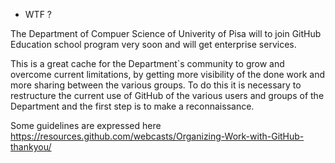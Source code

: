 * WTF ?

The Department of Compuer Science of Univerity of Pisa will to join GitHub Education school program very soon and will get enterprise services.

This is a great cache for the Department`s community to grow and overcome current limitations, by getting more visibility of the done work and more sharing between the various groups. To do this it is necessary to restructure the current use of GitHub of the various users and groups of the Department and the first step is to make a reconnaissance.

Some guidelines are expressed here
https://resources.github.com/webcasts/Organizing-Work-with-GitHub-thankyou/
